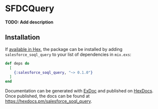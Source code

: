 # SFDCQuery

**TODO: Add description**

## Installation

If [available in Hex](https://hex.pm/docs/publish), the package can be installed
by adding `salesforce_soql_query` to your list of dependencies in `mix.exs`:

```elixir
def deps do
  [
    {:salesforce_soql_query, "~> 0.1.0"}
  ]
end
```

Documentation can be generated with [ExDoc](https://github.com/elixir-lang/ex_doc)
and published on [HexDocs](https://hexdocs.pm). Once published, the docs can
be found at <https://hexdocs.pm/salesforce_soql_query>.


